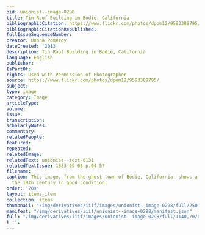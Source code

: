 ```yaml
---
pid: unionist--image-0298
title: Tin Roof Building in Bodie, California
bibliographicCitation: https://www.flickr.com/photos/dpom12/9593389795/
bibliographicCitationRepublished: 
fullIssueSequenceNumber: 
creator: Donna Pomeroy
dateCreated: '2013'
description: Tin Roof Building in Bodie, California
language: English
publisher: 
IsPartOf: 
rights: Used with Permission of Photographer
source: https://www.flickr.com/photos/dpom12/9593389795/
subject: 
type: image
category: Image
articleType: 
volume: 
issue: 
transcription: 
scholarlyNotes: 
commentary: 
relatedPeople: 
featured: 
repeated: 
relatedImage: 
relatedText: unionist--text-0131
relatedTextIssue: 1833-09-05 p.04.57
filename: 
caption: This image, from the ghost town of Bodie, California, shows a tin roof from
  the 19th century in good condition.
order: '709'
layout: items_item
collection: items
thumbnail: "/img/derivatives/iiif/images/unionist--image-0298/full/250,/0/default.jpg"
manifest: "/img/derivatives/iiif/unionist--image-0298/manifest.json"
full: "/img/derivatives/iiif/images/unionist--image-0298/full/1140,/0/default.jpg"
! '': 
---
```

